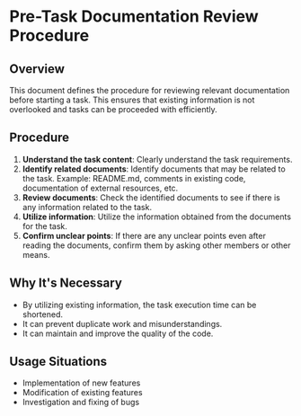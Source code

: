# Pre-Task Documentation Review Procedure

## Overview

This document defines the procedure for reviewing relevant documentation before starting a task. This ensures that existing information is not overlooked and tasks can be proceeded with efficiently.

## Procedure

1.  **Understand the task content**: Clearly understand the task requirements.
2.  **Identify related documents**: Identify documents that may be related to the task. Example: README.md, comments in existing code, documentation of external resources, etc.
3.  **Review documents**: Check the identified documents to see if there is any information related to the task.
4.  **Utilize information**: Utilize the information obtained from the documents for the task.
5.  **Confirm unclear points**: If there are any unclear points even after reading the documents, confirm them by asking other members or other means.

## Why It's Necessary

*   By utilizing existing information, the task execution time can be shortened.
*   It can prevent duplicate work and misunderstandings.
*   It can maintain and improve the quality of the code.

## Usage Situations

*   Implementation of new features
*   Modification of existing features
*   Investigation and fixing of bugs